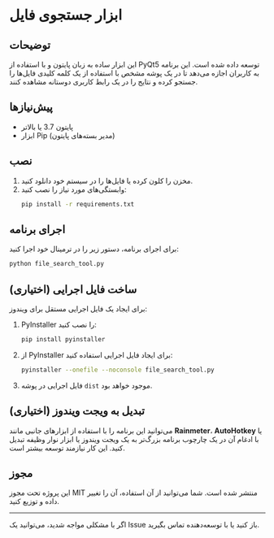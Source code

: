 # ابزار جستجوی فایل

## توضیحات
این ابزار ساده به زبان پایتون و با استفاده از PyQt5 توسعه داده شده است. این برنامه به کاربران اجازه می‌دهد تا در یک پوشه مشخص با استفاده از یک کلمه کلیدی فایل‌ها را جستجو کرده و نتایج را در یک رابط کاربری دوستانه مشاهده کنند.

## پیش‌نیازها
- پایتون 3.7 یا بالاتر
- ابزار Pip (مدیر بسته‌های پایتون)

## نصب
1. مخزن را کلون کرده یا فایل‌ها را در سیستم خود دانلود کنید.
2. وابستگی‌های مورد نیاز را نصب کنید:
    ```bash
    pip install -r requirements.txt
    ```

## اجرای برنامه
برای اجرای برنامه، دستور زیر را در ترمینال خود اجرا کنید:
```bash
python file_search_tool.py
```

## ساخت فایل اجرایی (اختیاری)
برای ایجاد یک فایل اجرایی مستقل برای ویندوز:
1. PyInstaller را نصب کنید:
    ```bash
    pip install pyinstaller
    ```
2. از PyInstaller برای ایجاد فایل اجرایی استفاده کنید:
    ```bash
    pyinstaller --onefile --noconsole file_search_tool.py
    ```
3. فایل اجرایی در پوشه `dist` موجود خواهد بود.

## تبدیل به ویجت ویندوز (اختیاری)
می‌توانید این برنامه را با استفاده از ابزارهای جانبی مانند **Rainmeter**، **AutoHotkey** یا با ادغام آن در یک چارچوب برنامه بزرگ‌تر به یک ویجت ویندوز یا ابزار نوار وظیفه تبدیل کنید. این کار نیازمند توسعه بیشتر است.

## مجوز
این پروژه تحت مجوز MIT منتشر شده است. شما می‌توانید از آن استفاده، آن را تغییر داده و توزیع کنید.

---

اگر با مشکلی مواجه شدید، می‌توانید یک Issue باز کنید یا با توسعه‌دهنده تماس بگیرید.

